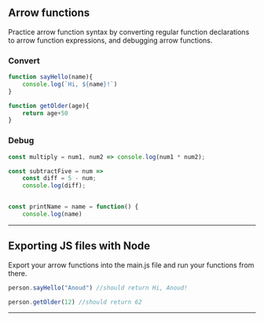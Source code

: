 ## Arrow functions
Practice arrow function syntax by converting regular function declarations to arrow function expressions, and debugging arrow functions.

### Convert

```js
function sayHello(name){
    console.log(`Hi, ${name}!`)
}

function getOlder(age){
    return age+50
}
```
### Debug

```js
const multiply = num1, num2 => console.log(num1 * num2); 

const subtractFive = num => 
	const diff = 5 - num; 
	console.log(diff);


const printName = name = function() {
	console.log(name)
```

---

## Exporting JS files with Node

Export your arrow functions into the main.js file and run your functions from there.

```js
person.sayHello("Anoud") //should return Hi, Anoud!

person.getOlder(12) //should return 62 
```
---
